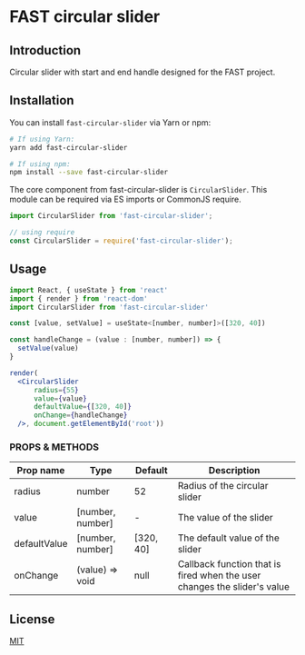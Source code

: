 # FAST circular slider

## Introduction

Circular slider with start and end handle designed for the FAST project.

## Installation

You can install `fast-circular-slider` via Yarn or npm:

```bash
# If using Yarn:
yarn add fast-circular-slider

# If using npm:
npm install --save fast-circular-slider
```

The core component from fast-circular-slider is `CircularSlider`.
This module can be required via ES imports or CommonJS require.

```js
import CircularSlider from 'fast-circular-slider';

// using require
const CircularSlider = require('fast-circular-slider');
```

## Usage

```jsx
import React, { useState } from 'react'
import { render } from 'react-dom'
import CircularSlider from 'fast-circular-slider'

const [value, setValue] = useState<[number, number]>([320, 40])

const handleChange = (value : [number, number]) => {
  setValue(value)
}

render(
  <CircularSlider
      radius={55}
      value={value}
      defaultValue={[320, 40]}
      onChange={handleChange}
  />, document.getElementById('root'))
```

### PROPS & METHODS

Prop name | Type | Default | Description
----------|------|---------|-------------
radius  | number | 52 | Radius of the circular slider
value | [number, number] | - | The value of the slider
defaultValue | [number, number] | [320, 40] | The default value of the slider
onChange | (value) => void | null | Callback function that is fired when the user changes the slider's value

## License

[MIT](http://opensource.org/licenses/MIT)
